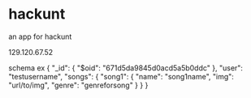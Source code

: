 # hackunt
an app for hackunt


129.120.67.52

schema ex
{
  "_id": { "$oid": "671d5da9845d0acd5a5b0ddc" },
  "user": "testusername",
  "songs": {
    "song1": {
      "name": "song1name",
      "img": "url/to/img",
      "genre": "genreforsong"
    }
  }
}
